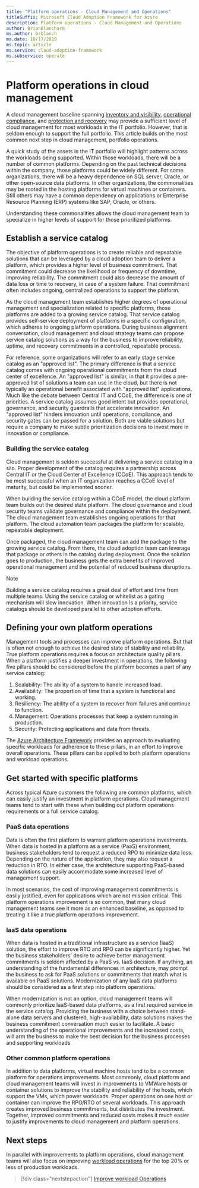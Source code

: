 ```yaml
---
title: "Platform operations - Cloud Management and Operations"
titleSuffix: Microsoft Cloud Adoption Framework for Azure
description: Platform operations - Cloud Management and Operations
author: BrianBlanchard
ms.author: brblanch
ms.date: 10/17/2019
ms.topic: article
ms.service: cloud-adoption-framework
ms.subservice: operate
---
```


# Platform operations in cloud management

A cloud management baseline spanning [inventory and visibility](./inventory.md), [operational compliance](./operational-compliance.md), and [protection and recovery](./protect.md) may provide a sufficient level of cloud management for most workloads in the IT portfolio. However, that is seldom enough to support the full portfolio. This article builds on the most common next step in cloud management, portfolio operations.

A quick study of the assets in the IT portfolio will highlight patterns across the workloads being supported. Within those workloads, there will be a number of common platforms. Depending on the past technical decisions within the company, those platforms could be widely different. For some organizations, there will be a heavy dependence on SQL server, Oracle, or other open-source data platforms. In other organizations, the commonalities may be rooted in the hosting platforms for virtual machines or containers. Still others may have a common dependency on applications or Enterprise Resource Planning (ERP) systems like SAP, Oracle, or others.

Understanding these commonalities allows the cloud management team to specialize in higher levels of support for those prioritized platforms.

## Establish a service catalog

The objective of platform operations is to create reliable and repeatable solutions that can be leveraged by a cloud adoption team to deliver a platform, which provides a higher level of business commitment. That commitment could decrease the likelihood or frequency of downtime, improving reliability. The commitment could also decrease the amount of data loss or time to recovery, in case of a system failure. That commitment often includes ongoing, centralized operations to support the platform.

As the cloud management team establishes higher degrees of operational management and specialization related to specific platforms, those platforms are added to a growing service catalog. That service catalog provides self-service deployment of platforms in a specific configuration, which adheres to ongoing platform operations. During business alignment conversation, cloud management and cloud strategy teams can propose service catalog solutions as a way for the business to improve reliability, uptime, and recovery commitments in a controlled, repeatable process.

For reference, some organizations will refer to an early stage service catalog as an "approved list". The primary difference is that a service catalog comes with ongoing operational commitments from the cloud center of excellence. An "approved list" is similar, in that it provides a pre-approved list of solutions a team can use in the cloud, but there is not typically an operational benefit associated with "approved list" applications. Much like the debate between Central IT and CCoE, the difference is one of priorities. A service catalog assumes good intent but provides operational, governance, and security guardrails that accelerate innovation. An "approved list" hinders innovation until operations, compliance, and security gates can be passed for a solution. Both are viable solutions but require a company to make subtle prioritization decisions to invest more in innovation or compliance.

### Building the service catalog

Cloud management is seldom successful at delivering a service catalog in a silo. Proper development of the catalog requires a partnership across Central IT or the Cloud Center of Excellence (CCoE). This approach tends to be most successful when an IT organization reaches a CCoE level of maturity, but could be implemented sooner.

When building the service catalog within a CCoE model, the cloud platform team builds out the desired state platform. The cloud governance and cloud security teams validate governance and compliance within the deployment. The cloud management team establishes ongoing operations for that platform. The cloud automation team packages the platform for scalable, repeatable deployment.

Once packaged, the cloud management team can add the package to the growing service catalog. From there, the cloud adoption team can leverage that package or others in the catalog during deployment. Once the solution goes to production, the business gets the extra benefits of improved operational management and the potential of reduced business disruptions.

> [!NOTE]
> Building a service catalog requires a great deal of effort and time from multiple teams. Using the service catalog or whitelist as a gating mechanism will slow innovation. When innovation is a priority, service catalogs should be developed parallel to other adoption efforts.

## Defining your own platform operations

Management tools and processes can improve platform operations. But that is often not enough to achieve the desired state of stability and reliability. True platform operations requires a focus on architecture quality pillars. When a platform justifies a deeper investment in operations, the following five pillars should be considered before the platform becomes a part of any service catalog:

1. Scalability: The ability of a system to handle increased load.
2. Availability: The proportion of time that a system is functional and working.
3. Resiliency: The ability of a system to recover from failures and continue to function.
4. Management: Operations processes that keep a system running in production.
5. Security: Protecting applications and data from threats.

The [Azure Architecture Framework](https://docs.microsoft.com/azure/architecture/guide/pillars) provides an approach to evaluating specific workloads for adherence to these pillars, in an effort to improve overall operations. These pillars can be applied to both platform operations and workload operations.

## Get started with specific platforms

Across typical Azure customers the following are common platforms, which can easily justify an investment in platform operations. Cloud management teams tend to start with these when building out platform operations requirements or a full service catalog.

### PaaS data operations

Data is often the first platform to warrant platform operations investments. When data is hosted in a platform as a service (PaaS) environment, business stakeholders tend to request a reduced RPO to minimize data loss. Depending on the nature of the application, they may also request a reduction in RTO. In either case, the architecture supporting PaaS-based data solutions can easily accommodate some increased level of management support.

In most scenarios, the cost of improving management commitments is easily justified, even for applications which are not mission critical. This platform operations improvement is so common, that many cloud management teams see it more as an enhanced baseline, as opposed to treating it like a true platform operations improvement.

### IaaS data operations

When data is hosted in a traditional infrastructure as a service (IaaS) solution, the effort to improve RTO and RPO can be significantly higher. Yet the business stakeholders' desire to achieve better management commitments is seldom affected by a PaaS vs. IaaS decision. If anything, an understanding of the fundamental differences in architecture, may prompt the business to ask for PaaS solutions or commitments that match what is available on PaaS solutions. Modernization of any IaaS data platforms should be considered as a first step into platform operations.

When modernization is not an option, cloud management teams will commonly prioritize IaaS-based data platforms, as a first required service in the service catalog. Providing the business with a choice between stand-alone data servers and clustered, high-availability, data solutions makes the business commitment conversation much easier to facilitate. A basic understanding of the operational improvements and the increased costs, will arm the business to make the best decision for the business processes and supporting workloads.

### Other common platform operations

In addition to data platforms, virtual machine hosts tend to be a common platform for operations improvements. Most commonly, cloud platform and cloud management teams will invest in improvements to VMWare hosts or container solutions to improve the stability and reliability of the hosts, which support the VMs, which power workloads. Proper operations on one host or container can improve the RPO/RTO of several workloads. This approach creates improved business commitments, but distributes the investment. Together, improved commitments and reduced costs makes it much easier to justify improvements to cloud management and platform operations.

## Next steps

In parallel with improvements to platform operations, cloud management teams will also focus on improving [workload operations](./workload.md) for the top 20% or less of production workloads.

> [!div class="nextstepaction"]
> [Improve workload Operations](./workload.md)
